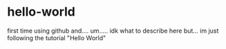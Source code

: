 # hello-world
first time using github and.... um..... idk what to describe here but... im just following the tutorial "Hello World"

